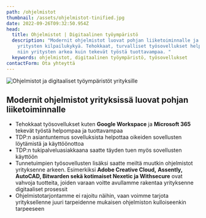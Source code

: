 ```yaml
---
path: /ohjelmistot
thumbnail: /assets/ohjelmistot-tinified.jpg
date: 2022-09-26T09:32:50.954Z
head:
  title: Ohjelmistot | Digitaalinen työympäristö
  description: "Modernit ohjelmistot luovat pohjan liiketoiminnalle ja parantavat
    yritysten kilpailukykyä. Tehokkaat, turvalliset työsovellukset helpottavat
    niin yritysten arkea kuin tekevät työstä tuottavampaa. "
  keywords: ohjelmistot, digitaalinen työympäristö, työsovellukset
contactForm: Ota yhteyttä
---
```


<HeroBlock bgColor="link" imageAlign="right">

<div className="HeroBlockImage">

![Ohjelmistot ja digitaaliset työympäristöt yrityksille ](/assets/ohjelmistot-tinified.jpg)

</div>

<div className="HeroBlockContent">

## Modernit ohjelmistot yrityksissä luovat pohjan liiketoiminnalle

* Tehokkaat työsovellukset kuten **Google Workspace** ja **Microsoft 365** tekevät työstä helpompaa ja tuottavampaa
* TDP:n asiantuntemus sovelluksista helpottaa oikeiden sovellusten löytämistä ja käyttöönottoa
* TDP:n tukipalveluasiakkaana saatte täyden tuen myös sovellusten käyttöön
* T﻿unnetuimpien työsovellusten lisäksi saatte meiltä muutkin ohjelmistot yrityksenne arkeen. Esimerkiksi **Adobe Creative Cloud,** **Assently, AutoCAD, Bitwarden sekä kotimaiset Nexetic ja Withsecure** ovat vahvoja tuotteita, joiden varaan voitte avullamme rakentaa yrityksenne digitaaliset prosessit 
* Ohjelmistotarjontamme ei rajoitu näihin, vaan voimme tarjota yrityksellenne juuri tarpeidenne mukaisen ohjelmiston kulloiseenkin tarpeeseen

</div>

</HeroBlock>


<Cards cardsPerRow="3" cards='[{"bgColor":"lightest","title":"","linkBgColor":"link","content":"Google Workspace on monipuolinen digitaalinen työympäristö, joka sujuvoittaa yrityksesi liiketoimintaa. Workspace on turvallinen pilvipalvelu hyödyllisillä työsovelluksilla, johon saat TDP:ltä jatkuvan, ripeän käyttötuen.","linkText":"Lue lisää","link":"/ohjelmistot/google-workspace","image":"/assets/3.png"},{"bgColor":"lightest","title":"","linkBgColor":"link","content":"Microsoft 365 -työympäristö vapauttaa työntekoa ja vähentää kustannuksia tietoturvaa unohtamatta. Tarjoamme saman Microsoft 365-ohjelmistopaketin yrityksellesi kuin kilpailijamme, mutta muita paremmalla käyttäjätuella.","linkText":"Tutustu tarkemmin","link":"/ohjelmistot/microsoft-365","image":"/assets/5.png"},{"bgColor":"lightest","title":"","linkBgColor":"link","content":"Dropbox Business on tehokas yhteistyöalusta, joka auttaa PK-yrityksiä työskentelemään paremmin yhdessä, nopeasti. Dropbox Business -tiimit pääsevät tiedostoihin käsiksi milloin ja missä vain!","linkText":"Lue lisää","link":"/ohjelmistot/dropbox","image":"/assets/2.png"},{"bgColor":"lightest","title":"","linkBgColor":"link","content":"Haluatko hallita yrityksesi kaikkia laitteita, työntekijöiden tunnuksia ja oikeuksia korkealla tietoturvalla yhdestä paikasta? Pilvipohjainen JumpCloud-ohjelmisto on erinomainen kokonaisratkaisu.","linkText":"Tutustu","link":"/ohjelmistot/jumpcloud","image":"/assets/4.png"},{"bgColor":"lightest","title":"","linkBgColor":"link","content":"Nira on reaaliaikainen pääsynhallintajärjestelmä, jolla hallinnoidaan yrityksen dokumentteja Google Workspacessa. Yli 50 hengen kasvaville organisaatioille loistava 3-in-1 ratkaisu.","linkText":"Lue lisää","link":"/ohjelmistot/nira","image":"/assets/6.png"},{"bgColor":"lightest","title":"","linkBgColor":"link","content":"Hanki kontrolli yrityksesi liikkuvalle datalle salaamalla! Virtru on sähköpostien salaamisen edelläkävijä, jolla suojaat helposti niin Gmail- ja Outlook -viestit kuin niiden liitetiedostot.","link":"/ohjelmistot/virtru","linkText":"Lue lisää","image":"/assets/1.png"},{"bgColor":"lightest","title":"","linkBgColor":"link","image":"/assets/assently-transparent-ohjelmistot-logot-285x40.png","content":"Assently on helpon sähköisen allekirjoituksen ja vankan henkilöllisyyden tunnistamiseen tarpeisiin luotettava pohjoismainen vaihtoehto. Ja säästät valtavasti aikaa!","link":"/ohjelmistot/assently","linkText":"Lue lisää"}]' />